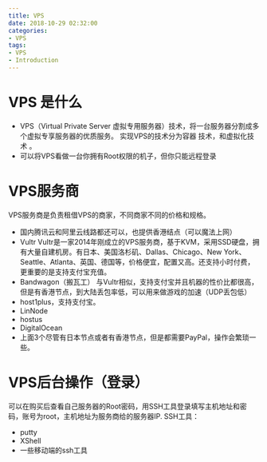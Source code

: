 ```yaml
---
title: VPS
date: 2018-10-29 02:32:00
categories:
- VPS
tags:
- VPS
- Introduction
---
```

# VPS 是什么

- VPS（Virtual Private Server 虚拟专用服务器）技术，将一台服务器分割成多个虚拟专享服务器的优质服务。 实现VPS的技术分为容器 技术，和虚拟化技术 。
- 可以将VPS看做一台你拥有Root权限的机子，但你只能远程登录

# VPS服务商

VPS服务商是负责租借VPS的商家，不同商家不同的价格和规格。

- 国内腾讯云和阿里云线路都还可以，也提供香港结点（可以魔法上网）
- Vultr 
Vultr是一家2014年刚成立的VPS服务商，基于KVM，采用SSD硬盘，拥有大量自建机房。有日本、美国洛杉矶、Dallas、Chicago、New York、Seattle、Atlanta、英国、德国等，价格便宜，配置又高。还支持小时付费，更重要的是支持支付宝充值。
- Bandwagon（搬瓦工）
与Vultr相似，支持支付宝并且机器的性价比都很高，但是有香港节点，到大陆丢包率低，可以用来做游戏的加速（UDP丢包低）
- host1plus，支持支付宝。
- LinNode
- hostus
- DigitalOcean
- 上面3个尽管有日本节点或者有香港节点，但是都需要PayPal，操作会繁琐一些。

# VPS后台操作（登录）
可以在购买后查看自己服务器的Root密码，用SSH工具登录填写主机地址和密码，账号为root，主机地址为服务商给的服务器IP.
SSH工具：

- putty
- XShell
- 一些移动端的ssh工具
